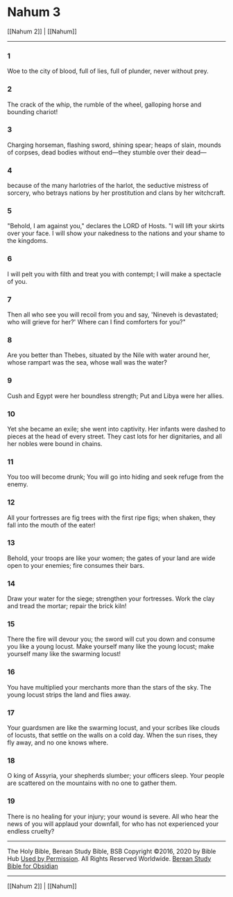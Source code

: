 # Nahum 3

[[Nahum 2]] | [[Nahum]]

---

### 1
Woe to the city of blood, full of lies, full of plunder, never without prey.

### 2
The crack of the whip, the rumble of the wheel, galloping horse and bounding chariot!

### 3
Charging horseman, flashing sword, shining spear; heaps of slain, mounds of corpses, dead bodies without end—they stumble over their dead—

### 4
because of the many harlotries of the harlot, the seductive mistress of sorcery, who betrays nations by her prostitution and clans by her witchcraft.

### 5
"Behold, I am against you," declares the LORD of Hosts. "I will lift your skirts over your face. I will show your nakedness to the nations and your shame to the kingdoms.

### 6
I will pelt you with filth and treat you with contempt; I will make a spectacle of you.

### 7
Then all who see you will recoil from you and say, 'Nineveh is devastated; who will grieve for her?' Where can I find comforters for you?"

### 8
Are you better than Thebes, situated by the Nile with water around her, whose rampart was the sea, whose wall was the water?

### 9
Cush and Egypt were her boundless strength; Put and Libya were her allies.

### 10
Yet she became an exile; she went into captivity. Her infants were dashed to pieces at the head of every street. They cast lots for her dignitaries, and all her nobles were bound in chains.

### 11
You too will become drunk; You will go into hiding and seek refuge from the enemy.

### 12
All your fortresses are fig trees with the first ripe figs; when shaken, they fall into the mouth of the eater!

### 13
Behold, your troops are like your women; the gates of your land are wide open to your enemies; fire consumes their bars.

### 14
Draw your water for the siege; strengthen your fortresses. Work the clay and tread the mortar; repair the brick kiln!

### 15
There the fire will devour you; the sword will cut you down and consume you like a young locust. Make yourself many like the young locust; make yourself many like the swarming locust!

### 16
You have multiplied your merchants more than the stars of the sky. The young locust strips the land and flies away.

### 17
Your guardsmen are like the swarming locust, and your scribes like clouds of locusts, that settle on the walls on a cold day. When the sun rises, they fly away, and no one knows where.

### 18
O king of Assyria, your shepherds slumber; your officers sleep. Your people are scattered on the mountains with no one to gather them.

### 19
There is no healing for your injury; your wound is severe. All who hear the news of you will applaud your downfall, for who has not experienced your endless cruelty?

---

The Holy Bible, Berean Study Bible, BSB
Copyright ©2016, 2020 by Bible Hub
[Used by Permission](https://berean.bible/terms.htm). All Rights Reserved Worldwide.
[Berean Study Bible for Obsidian](https://github.com/gapmiss/berean-study-bible-for-obsidian)

---

[[Nahum 2]] | [[Nahum]]

